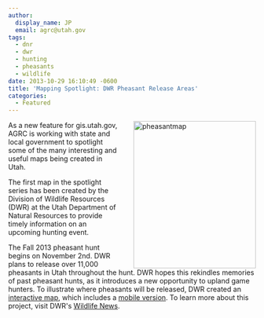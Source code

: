 ```yaml
---
author:
  display_name: JP
  email: agrc@utah.gov
tags:
  - dnr
  - dwr
  - hunting
  - pheasants
  - wildlife
date: 2013-10-29 16:10:49 -0600
title: 'Mapping Spotlight: DWR Pheasant Release Areas'
categories:
  - Featured
---
```

<p><a href="{{ "/downloads/pheasantmap-249x300.jpg" | prepend: site.baseurl }}"><img src="{{ "/images/pheasantmap-249x300.jpg" | prepend: site.baseurl }}" style="margin-left:30px" align="right"  title="pheasantmap" width="249" height="300"/></a> As a new feature for gis.utah.gov, AGRC is working with state and local government to spotlight some of the many interesting and useful maps being created in Utah.</p>
<p>The first map in the spotlight series has been created by the Division of Wildlife Resources (DWR) at the Utah Department of Natural Resources to provide timely information on an upcoming hunting event.</p>
<p>The Fall 2013 pheasant hunt begins on November 2nd. DWR plans to release over 11,000 pheasants in Utah throughout the hunt. DWR hopes this rekindles memories of past pheasant hunts, as it introduces a new opportunity to upland game hunters. To illustrate where pheasants will be released, DWR created an <a href="http://j.mp/HjoTB6" target="_blank" rel="noopener">interactive map</a>, which includes a <a href="http://bit.ly/16vOwuk" target="_blank" rel="noopener">mobile version</a>. To learn more about this project, visit DWR's <a href="http://wildlife.utah.gov/wildlife-news/1750-dwr-to-release-13000-pheasants.html" target="_blank" rel="noopener">Wildlife News</a>.</p>
